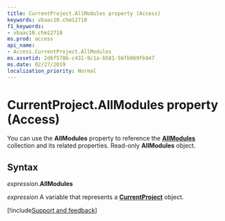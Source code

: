 ```yaml
---
title: CurrentProject.AllModules property (Access)
keywords: vbaac10.chm12710
f1_keywords:
- vbaac10.chm12710
ms.prod: access
api_name:
- Access.CurrentProject.AllModules
ms.assetid: 2d6f5786-c431-9c1a-b581-56fb969fb947
ms.date: 02/27/2019
localization_priority: Normal
---
```



# CurrentProject.AllModules property (Access)

You can use the **AllModules** property to reference the **[AllModules](Access.AllModules.md)** collection and its related properties. Read-only **AllModules** object.


## Syntax

_expression_.**AllModules**

_expression_ A variable that represents a **[CurrentProject](Access.CurrentProject.md)** object.




[!include[Support and feedback](~/includes/feedback-boilerplate.md)]